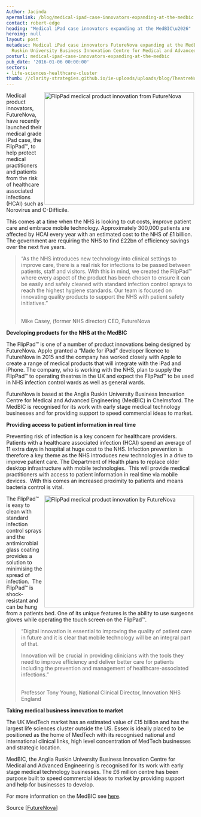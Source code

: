 ```yaml
---
Author: Jacinda
apermalink: /blog/medical-ipad-case-innovators-expanding-at-the-medbic
contact: robert-edge
heading: "Medical iPad case innovators expanding at the MedBIC\u2026"
heroimg: null
layout: post
metadesc: Medical iPad case innovators FutureNova expanding at the MedBIC, Anglia
  Ruskin University Business Innovation Centre for Medical and Advanced Engineering.
posturl: medical-ipad-case-innovators-expanding-at-the-medbic
pub_date: '2016-01-06 00:00:00'
sectors:
- life-sciences-healthcare-cluster
thumb: //clarity-strategies.github.io/ie-uploads/uploads/blog/TheatreNurseFlipPad_mini.jpg
---
```


<p><img alt='FlipPad medical product innovation from FutureNova' src='//clarity-strategies.github.io/ie-uploads/uploads/blog/heatrenurseflippad_400.jpg' style='width: 400px; height: 300px; margin-left: 2px; margin-right: 2px; float: right;'/>Medical product innovators, FutureNova, have recently launched their medical grade iPad case, the FlipPad™, to help protect medical practitioners and patients from the risk of healthcare associated infections (HCAI) such as Norovirus and C-Difficile.</p><p>This comes at a time when the NHS is looking to cut costs, improve patient care and embrace mobile technology. Approximately 300,000 patients are affected by HCAI every year with an estimated cost to the NHS of £1 billion. The government are requiring the NHS to find £22bn of efficiency savings over the next five years.</p><blockquote><p>“As the NHS introduces new technology into clinical settings to improve care, there is a real risk for infections to be passed between patients, staff and visitors. With this in mind, we created the FlipPad™ where every aspect of the product has been chosen to ensure it can be easily and safely cleaned with standard infection control sprays to reach the highest hygiene standards. Our team is focused on innovating quality products to support the NHS with patient safety initiatives.”</p><p><br/>Mike Casey, (former NHS director) CEO, FutureNova</p></blockquote><p><strong>Developing products for the NHS at the MedBIC</strong></p><p>The FlipPad™ is one of a number of product innovations being designed by FutureNova. Apple granted a “Made for iPad” developer licence to FutureNova in 2015 and the company has worked closely with Apple to create a range of medical products that will integrate with the iPad and iPhone. The company, who is working with the NHS, plan to supply the FlipPad™ to operating theatres in the UK and expect the FlipPad™ to be used in NHS infection control wards as well as general wards.</p><p>FutureNova is based at the Anglia Ruskin University Business Innovation Centre for Medical and Advanced Engineering (MedBIC) in Chelmsford. The MedBIC is recognised for its work with early stage medical technology businesses and for providing support to speed commercial ideas to market.</p><p><strong>Providing access to patient information in real time</strong></p><p>Preventing risk of infection is a key concern for healthcare providers. Patients with a healthcare associated infection (HCAI) spend an average of 11 extra days in hospital at huge cost to the NHS. Infection prevention is therefore a key theme as the NHS introduces new technologies in a drive to improve patient care. The Department of Health plans to replace older desktop infrastructure with mobile technologies.  This will provide medical practitioners with access to patient information in real time via mobile devices.  With this comes an increased proximity to patients and means bacteria control is vital.</p><p><img alt='FlipPad medical product innovation by FutureNova' src='//clarity-strategies.github.io/ie-uploads/uploads/blog/FlipPadChild_SkypeGranny_400.jpg' style='width: 400px; height: 299px; margin-left: 2px; margin-right: 2px; float: right;'/>The FlipPad™ is easy to clean with standard infection control sprays and the antimicrobial glass coating provides a solution to minimising the spread of infection.  The FlipPad™ is shock-resistant and can be hung from a patients bed. One of its unique features is the ability to use surgeons gloves while operating the touch screen on the FlipPad™.</p><blockquote><p>“Digital innovation is essential to improving the quality of patient care in future and it is clear that mobile technology will be an integral part of that.</p><p>Innovation will be crucial in providing clinicians with the tools they need to improve efficiency and deliver better care for patients including the prevention and management of healthcare-associated infections.”</p><p><br/>Professor Tony Young, National Clinical Director, Innovation NHS England</p></blockquote><p><strong>Taking medical business innovation to market</strong></p><p>The UK MedTech market has an estimated value of £15 billion and has the largest life sciences cluster outside the US. Essex is ideally placed to be positioned as the home of MedTech with its recognised national and international clinical links, high level concentration of MedTech businesses and strategic location.</p><p>MedBIC, the Anglia Ruskin University Business Innovation Centre for Medical and Advanced Engineering is recognised for its work with early stage medical technology businesses. The £6 million centre has been purpose built to speed commercial ideas to market by providing support and help for businesses to develop.</p><p>For more information on the MedBIC see <a href='med-tech-research-and-development-in-essex#.VnklAraLTIU'>here</a>.</p><p>Source [<a href='http://www.futurenova.com/'>FutureNova</a>]</p>
